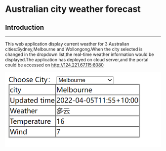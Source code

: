 # Australian city weather forecast

## Introduction
---
This web application display current weather for 3 Australian cities:Sydney,Melbourne and Wollongong.When the city selected is changed in the dropdown list,the real-time weather information would be displayed.The application has deployed on cloud server,and the portal could be accessed on http://124.221.67.115:8080

![image](https://github.com/wzmhappyboy/weatherforecast/blob/master/src/main/resources/static/weather.png)


